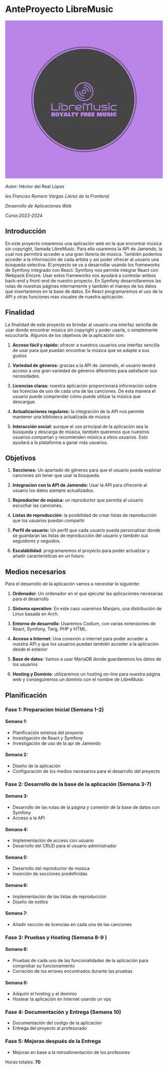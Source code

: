 # AnteProyecto LibreMusic

![Logo AnteProyecto](/images/icon.svg)

*Autor:* Héctor del Real López

*Ies Franciso Romero Vargas (Jerez de la Frontera)*

*Desarrollo de Aplicaciones Web*

*Curso:2023-2024*

## Introducción

En este proyecto crearemos una aplicación web en la que encontrar música sin copyright, llamada LibreMusic. Para ello usaremos la API de Jamendo, la cual nos permitirá acceder a una gran librería de música. También podemos acceder a la información de cada artista y así poder ofrecer al usuario una búsqueda selectiva.
El proyecto se va a desarrollar usando los frameworks de Symfony integrado con React. Symfony nos permite integrar React con Webpack Encore. Usar estos frameworks nos ayudará a controlar ambos back-end y front-end de nuestro proyecto. En Symfony desarrollaremos las rutas de nuestras páginas internamente y también el manejo de los datos que insertaremos en la base de datos. En React programaremos el uso de la API y otras funciones mas visuales de nuestra aplicación.

## Finalidad

La finalidad de este proyecto es brindar al usuario una interfaz sencilla de usar donde encontrar música sin copyright y poder usarla, o simplemente escucharla. Algunos de los objetivos de la aplicación son:
1. **Acceso fácil y rápido:** ofrecer a nuestros usuarios una interfaz sencilla de usar para que puedan encontrar la música que se adapte a sus gustos

1. **Variedad de géneros:** gracias a la API de Jamendo, el usuario tendrá acceso a una gran variedad de géneros diferentes para satisfacer sus necesidades.

1. **Licencias claras:** nuestra aplicación proporcionará información sobre las licencias de uso de cada una de las canciones. De esta manera el usuario puede comprender cómo puede utilizar la música que descargue.

1. **Actualizaciones regulares:** la integración de la API nos permite mantener una biblioteca actualizada de música

1. **Interacción social:** aunque el uso principal de la aplicación sea la búsqueda y descarga de música, también queremos que nuestros usuarios compartan y recomienden música a otros usuarios. Esto ayudará a la plataforma a ganar más usuarios.

## Objetivos

1. **Secciones:** Un apartado de géneros para que el usuario pueda explorar canciones sin tener que usar la búsqueda.

2. **Integracion con la API de Jamendo:** Usar la API para ofrecerle al usuario los datos siempre actualizados.

3. **Reproductor de música:** un reproductor que permita al usuario escuchar las canciones.

4. **Listas de reproducción**: la posibilidad de crear listas de reproducción que los usuarios puedan compartir

5. **Perfil de usuario:** Un perfil que cada usuario pueda personalizar donde se guardaran las listas de reproducción del usuario y también sus seguidores y seguidos.

6. **Escalabilidad**: programaremos el proyecto para poder actualizar y añadir características en un futuro.

## Medios necesarios

Para el desarrollo de la aplicación vamos a necesitar lo siguiente:

1. **Ordenador**: Un ordenador en el que ejecutar las aplicaciones necesarias para el desarrollo

2. **Sistema operativo**: En este caso usaremos Manjaro, una distribución de Linux basada en Arch.

3. **Entorno de desarrollo**: Usaremos Codium, con varias extensiones de React, Symfony, Twig, PHP y HTML.

4. **Acceso a Internet**: Una conexión a internet para poder acceder a nuestra API y que los usuarios puedan también acceder a la aplicación desde el exterior

5. **Base de datos**: Vamos a usar MariaDB donde guardaremos los datos de los usuarios

6. **Hosting y Dominio**: utilizaremos un hosting on-line para nuestra página web y conseguiremos un dominio con el nombre de LibreMusic

## Planificación

### Fase 1: Preparacion Inicial (Semana 1-2)
#### Semana 1:

- Planificación extensa del proyecto
- Investigación de React y Symfony
- Investigación de uso de la api de Jamendo

#### Semana 2:
- Diseño de la aplicación
- Configuración de los medios necesarios para el desarrollo del proyecto
### Fase 2: Desarrollo de la base de la aplicación (Semana 3-7)
#### Semana 3:
- Desarrollo de las rutas de la página y conexión de la base de datos con Symfony
- Acceso a la API
#### Semana 4: 
- Implementación de acceso con usuario
- Desarrollo del CRUD para el usuario administrador
#### Semana 5:
- Desarrollo del reproductor de música
- Inserción de secciones predefinidas
#### Semana 6:
- Implementación de las listas de reproducción
- Diseño de estilos
#### Semana 7:
- Añadir sección de licencias en cada una de las canciones
### Fase 3: Pruebas y Hosting (Semana 8-9 )
#### Semana 8:
- Pruebas de cada uno de las funcionalidades de la aplicación para comprobar su funcionamiento
- Correción de los errores encontrados durante las pruebas
#### Semana 9:
- Adquirir el hosting y el dominio
- Hostear la aplicación en Internet usando un vps
### Fase 4: Documentación y Entrega (Semana 10)
- Documentación del codigo de la aplicación
- Entrega del proyecto al profesorado
### Fase 5: Mejoras después de la Entrega
- Mejoras en base a la retroalimentación de los profesores

Horas totales: **70**
